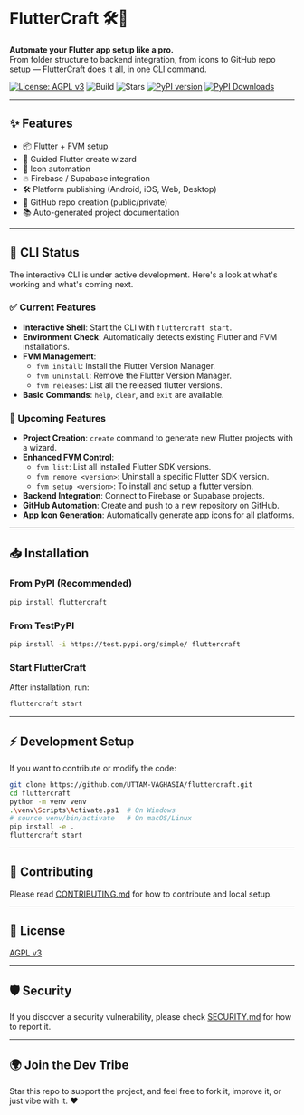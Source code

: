 # FlutterCraft 🛠️🚀

**Automate your Flutter app setup like a pro.**  
From folder structure to backend integration, from icons to GitHub repo setup — FlutterCraft does it all, in one CLI command.

[![License: AGPL v3](https://img.shields.io/badge/License-AGPL_v3-blue.svg)](https://www.gnu.org/licenses/agpl-3.0)
![Build](https://github.com/UTTAM-VAGHASIA/fluttercraft/actions/workflows/cli-check.yml/badge.svg)
![Stars](https://img.shields.io/github/stars/UTTAM-VAGHASIA/fluttercraft)
[![PyPI version](https://badge.fury.io/py/fluttercraft.svg)](https://badge.fury.io/py/fluttercraft)
[![PyPI Downloads](https://static.pepy.tech/badge/fluttercraft)](https://pepy.tech/project/fluttercraft)

---

## ✨ Features

- 📦 Flutter + FVM setup
- 🧭 Guided Flutter create wizard
- 🎨 Icon automation
- 🔥 Firebase / Supabase integration
- 🛠️ Platform publishing (Android, iOS, Web, Desktop)
- 📁 GitHub repo creation (public/private)
- 📚 Auto-generated project documentation

---

## 🤖 CLI Status

The interactive CLI is under active development. Here's a look at what's working and what's coming next.

### ✅ Current Features

- **Interactive Shell**: Start the CLI with `fluttercraft start`.
- **Environment Check**: Automatically detects existing Flutter and FVM installations.
- **FVM Management**:
  - `fvm install`: Install the Flutter Version Manager.
  - `fvm uninstall`: Remove the Flutter Version Manager.
  - `fvm releases`: List all the released flutter versions.
- **Basic Commands**: `help`, `clear`, and `exit` are available.

### 🚀 Upcoming Features

- **Project Creation**: `create` command to generate new Flutter projects with a wizard.
- **Enhanced FVM Control**:
  - `fvm list`: List all installed Flutter SDK versions.
  - `fvm remove <version>`: Uninstall a specific Flutter SDK version.
  - `fvm setup <version>`: To install and setup a flutter version.
- **Backend Integration**: Connect to Firebase or Supabase projects.
- **GitHub Automation**: Create and push to a new repository on GitHub.
- **App Icon Generation**: Automatically generate app icons for all platforms.

---

## 📥 Installation

### From PyPI (Recommended)

```bash
pip install fluttercraft
```

### From TestPyPI

```bash
pip install -i https://test.pypi.org/simple/ fluttercraft
```

### Start FlutterCraft

After installation, run:

```bash
fluttercraft start
```

---

## ⚡ Development Setup

If you want to contribute or modify the code:

```bash
git clone https://github.com/UTTAM-VAGHASIA/fluttercraft.git
cd fluttercraft
python -m venv venv
.\venv\Scripts\Activate.ps1  # On Windows
# source venv/bin/activate   # On macOS/Linux
pip install -e .
fluttercraft start
```

---

## 🤝 Contributing

Please read [CONTRIBUTING.md](CONTRIBUTING.md) for how to contribute and local setup.

---

## 📜 License

[AGPL v3](LICENSE)

---

## 🛡 Security

If you discover a security vulnerability, please check [SECURITY.md](SECURITY.md) for how to report it.

---

## 🌍 Join the Dev Tribe

Star this repo to support the project, and feel free to fork it, improve it, or just vibe with it. ❤️

